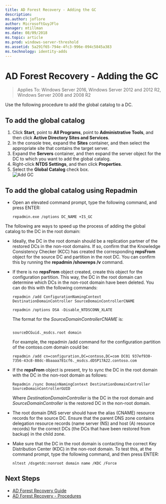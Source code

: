 ```yaml
---
title: AD Forest Recovery - Adding the GC 
description:
ms.author: joflore
author: MicrosoftGuyJFlo
manager: mtillman
ms.date: 08/09/2018
ms.topic: article
ms.prod: windows-server-threshold
ms.assetid: 5a291f65-794e-4fc3-996e-094c5845a383
ms.technology: identity-adds
---
```

# AD Forest Recovery - Adding the GC

>Applies To: Windows Server 2016, Windows Server 2012 and 2012 R2, Windows Server 2008 and 2008 R2

Use the following procedure to add the global catalog to a DC.  
  
## To add the global catalog  
  
1. Click **Start**, point to **All Programs**, point to **Administrative Tools**, and then click **Active Directory Sites and Services**.  
2. In the console tree, expand the **Sites** container, and then select the appropriate site that contains the target server.  
3. Expand the **Servers** container, and then expand the server object for the DC to which you want to add the global catalog.  
4. Right-click **NTDS Settings**, and then click **Properties**.  
5. Select the **Global Catalog** check box.  
![Add GC](media/AD-Forest-Recovery-Add-GC/addgc1.png)

## To add the global catalog using Repadmin  

- Open an elevated command prompt, type the following command, and press ENTER:  

   ```  
   repadmin.exe /options DC_NAME +IS_GC  
   ```  

The following are ways to speed up the process of adding the global catalog to the DC in the root domain:  

- Ideally, the DC in the root domain should be a replication partner of the restored DCs in the non-root domains. If so, confirm that the Knowledge Consistency Checker (KCC) has created the corresponding **repsFrom** object for the source DC and partition in the root DC. You can confirm this by running the **repadmin /showreps /v** command. 

- If there is no **repsFrom** object created, create this object for the configuration partition. This way, the DC in the root domain can determine which DCs in the non-root domain have been deleted. You can do this with the following commands:  

   ```
   repadmin /add ConfigurationNamingContext DestinationDomainController SourceDomainControllerCNAME  
   ```

   ```
   repadmin /options DSA -Disable_NTDSCONN_XLATE  
   ```

   The format for the *SourceDomainControllerCNAME* is:  

   ```
  
   sourceDCGuid._msdcs.root domain  
   ```

   For example, the repadmin /add command for the configuration partition of the contoso.com domain could be:  

   ```
   repadmin /add cn=configuration,DC=contoso,DC=com DC01 937ef930-7356-43c8-88dc-8baaaa781cf6._msdcs.dDSP17A22.contoso.com  
   ```

- If the **repsFrom** object is present, try to sync the DC in the root domain with the DC in the non-root domain as follows:  

   ```
   Repadmin /sync DomainNamingContext DestinationDomainController SourceDomainControllerGUID  
   ```

   Where *DestinationDomainController* is the DC in the root domain and *SourceDomainController* is the restored DC in the non-root domain. 

- The root domain DNS server should have the alias (CNAME) resource records for the source DC. Ensure that the parent DNS zone contains delegation resource records (name server (NS) and host (A) resource records) for the correct DCs (the DCs that have been restored from backup) in the child zone. 
- Make sure that the DC in the root domain is contacting the correct Key Distribution Center (KDC) in the non-root domain. To test this, at the command prompt, type the following command, and then press ENTER:  

   ```
   nltest /dsgetdc:nonroot domain name /KDC /Force  
   ```

## Next Steps

- [AD Forest Recovery Guide](AD-Forest-Recovery-Guide.md)
- [AD Forest Recovery - Procedures](AD-Forest-Recovery-Procedures.md)  
